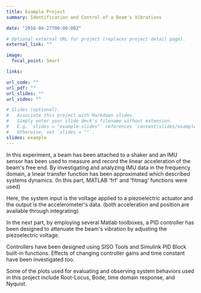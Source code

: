 ```yaml
---
title: Example Project
summary: Identification and Control of a Beam's Vibrations

date: "2016-04-27T00:00:00Z"

# Optional external URL for project (replaces project detail page).
external_link: ""

image:
  focal_point: Smart

links:

url_code: ""
url_pdf: ""
url_slides: ""
url_video: ""

# Slides (optional).
#   Associate this project with Markdown slides.
#   Simply enter your slide deck's filename without extension.
#   E.g. `slides = "example-slides"` references `content/slides/example-slides.md`.
#   Otherwise, set `slides = ""`.
slides: example
---
```


In this experiment, a beam has been attached to a shaker and an IMU sensor has been used to measure and record the linear acceleration of the beam's free end.
By investigating and analyzing IMU data in the frequency domain, a linear transfer function has been approximated which described systems dynamics. (In this part, MATLAB 'frf' and 'fitmag' functions were used)

Here, the system input is the voltage applied to a piezoelectric actuator and the output is the accelerometer's data. (both acceleration and position are available through integrating)

In the next part, by employing several Matlab toolboxes, a PID controller has been designed to attenuate the beam's vibration by adjusting the piezoelectric voltage.

Controllers have been designed using SISO Tools and Simulink PID Block built-in functions. Effects of changing controller gains and time constant have been investigated too.

Some of the plots used for evaluating and observing system behaviors used in this project include Root-Locus, Bode, time domain response, and Nyquist.
